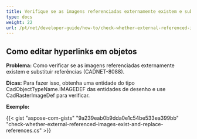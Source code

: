 ```yaml
---
title: Verifique se as imagens referenciadas externamente existem e substitua referências
type: docs
weight: 22
url: /pt/net/developer-guide/how-to/check-whether-external-referenced-images-exist-and-replace-references/
---
```


## **Como editar hyperlinks em objetos**

**Problema:** Como verificar se as imagens referenciadas externamente existem e substituir referências (CADNET-8088).

**Dicas:** Para fazer isso, obtenha uma entidade do tipo CadObjectTypeName.IMAGEDEF das entidades de desenho e use CadRasterImageDef para verificar.

**Exemplo:**

{{< gist "aspose-com-gists" "9a239eab0b9dda0e1c54be533ea399bb" "check-whether-external-referenced-images-exist-and-replace-references.cs" >}}
